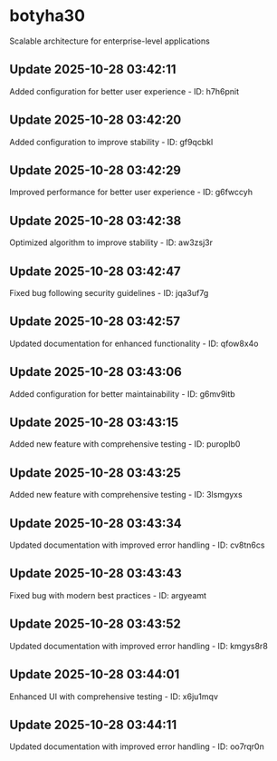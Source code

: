 # botyha30
Scalable architecture for enterprise-level applications

## Update 2025-10-28 03:42:11
Added configuration for better user experience - ID: h7h6pnit


## Update 2025-10-28 03:42:20
Added configuration to improve stability - ID: gf9qcbkl


## Update 2025-10-28 03:42:29
Improved performance for better user experience - ID: g6fwccyh


## Update 2025-10-28 03:42:38
Optimized algorithm to improve stability - ID: aw3zsj3r


## Update 2025-10-28 03:42:47
Fixed bug following security guidelines - ID: jqa3uf7g


## Update 2025-10-28 03:42:57
Updated documentation for enhanced functionality - ID: qfow8x4o


## Update 2025-10-28 03:43:06
Added configuration for better maintainability - ID: g6mv9itb


## Update 2025-10-28 03:43:15
Added new feature with comprehensive testing - ID: puroplb0


## Update 2025-10-28 03:43:25
Added new feature with comprehensive testing - ID: 3lsmgyxs


## Update 2025-10-28 03:43:34
Updated documentation with improved error handling - ID: cv8tn6cs


## Update 2025-10-28 03:43:43
Fixed bug with modern best practices - ID: argyeamt


## Update 2025-10-28 03:43:52
Updated documentation with improved error handling - ID: kmgys8r8


## Update 2025-10-28 03:44:01
Enhanced UI with comprehensive testing - ID: x6ju1mqv


## Update 2025-10-28 03:44:11
Updated documentation with improved error handling - ID: oo7rqr0n

